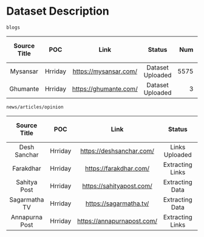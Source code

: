 # Dataset Description

    blogs

Source Title|POC|Link|Status|Num|Raw Data Size
:---:|:---:|:---:|:---:|---:|---:
Mysansar|Hrriday|https://mysansar.com/|Dataset Uploaded|5575|68MB
Ghumante|Hrriday|https://ghumante.com/|Dataset Uploaded|3|72KB

    news/articles/opinion

Source Title|POC|Link|Status|Num|Raw Data Size
:---:|:---:|:---:|:---:|---:|---:
Desh Sanchar|Hrriday|https://deshsanchar.com/|Links Uploaded|170783|-
Farakdhar|Hrriday|https://farakdhar.com/|Extracting Links|~182704|-
Sahitya Post|Hrriday|https://sahityapost.com/|Extracting Data|24653|-
Sagarmatha TV|Hrriday|https://sagarmatha.tv/|Extracting Data|36209|-
Annapurna Post|Hrriday|https://annapurnapost.com/|Extracting Links|-|-